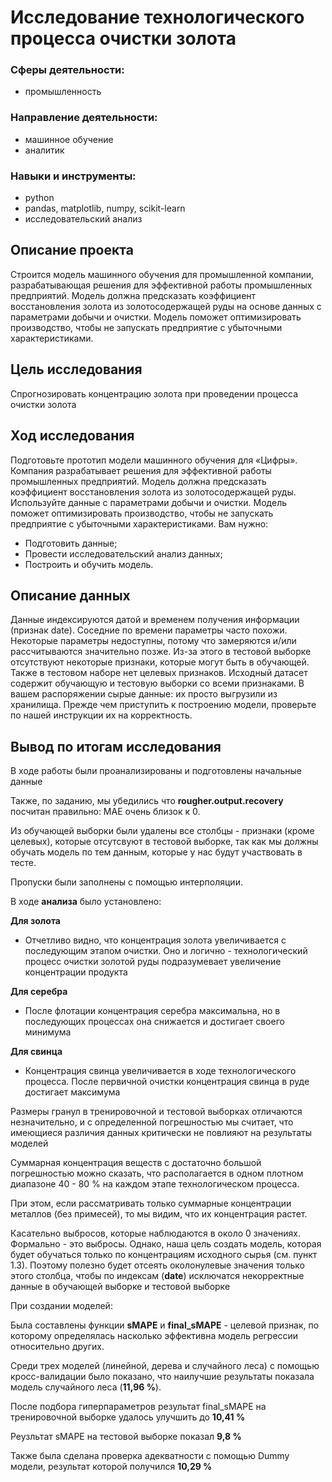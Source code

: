 # Исследование технологического процесса очистки золота

### Сферы деятельности:
- промышленность

### Направление деятельности:
- машинное обучение
- аналитик

### Навыки и инструменты:
- python
- pandas, matplotlib, numpy, scikit-learn
- исследовательский анализ

## Описание проекта

Строится модель машинного обучения для промышленной компании, разрабатывающая решения для эффективной работы промышленных предприятий. Модель должна предсказать коэффициент восстановления золота из золотосодержащей руды на основе данных с параметрами добычи и очистки. Модель поможет оптимизировать производство, чтобы не запускать предприятие с убыточными характеристиками.

## Цель исследования

Спрогнозировать концентрацию золота при проведении процесса очистки золота 

## Ход исследования

Подготовьте прототип модели машинного обучения для «Цифры». Компания разрабатывает решения для эффективной работы промышленных предприятий.
Модель должна предсказать коэффициент восстановления золота из золотосодержащей руды. Используйте данные с параметрами добычи и очистки.
Модель поможет оптимизировать производство, чтобы не запускать предприятие с убыточными характеристиками.
Вам нужно:
- Подготовить данные;
- Провести исследовательский анализ данных;
- Построить и обучить модель.

## Описание данных

Данные индексируются датой и временем получения информации (признак date). Соседние по времени параметры часто похожи.
Некоторые параметры недоступны, потому что замеряются и/или рассчитываются значительно позже. Из-за этого в тестовой выборке отсутствуют некоторые признаки, которые могут быть в обучающей. Также в тестовом наборе нет целевых признаков.
Исходный датасет содержит обучающую и тестовую выборки со всеми признаками.
В вашем распоряжении сырые данные: их просто выгрузили из хранилища. Прежде чем приступить к построению модели, проверьте по нашей инструкции их на корректность.

## Вывод по итогам исследования

В ходе работы были проанализированы и подготовлены начальные данные 

Также, по заданию, мы убедились что **rougher.output.recovery** посчитан правильно: MAE очень близок к 0.

Из обучающей выборки были удалены все столбцы - признаки (кроме целевых), которые отсутсвуют в тестовой выборке, так как мы должны обучать модель по тем данным, которые у нас будут участвовать в тесте.

Пропуски были заполнены с помощью интерполяции.

В ходе **анализа** было установлено:

**Для золота**

- Отчетливо видно, что концентрация золота увеличивается с последующим этапом очистки. Оно и логично - технологический процесс очистки золотой руды подразумевает увеличение концентрации продукта

**Для серебра** 

- После флотации концентрация серебра максимальна, но в последующих процессах она снижается и достигает своего минимума 

**Для свинца**

- Концентрация свинца увеличивается в ходе технологического процесса. После первичной очистки концентрация свинца в руде достигает максимума

Размеры гранул в тренировочной и тестовой выборках отличаются незначительно, и с определенной погрешностью мы считает, что имеющиеся различия данных критически не повлияют на результаты моделей

Суммарная концентрация веществ с достаточно большой погрешностью можно сказать, что располагается в одном плотном диапазоне 40 - 80 % на каждом этапе технологическом процесса.

При этом, если рассматривать только суммарные концентрации металлов (без примесей), то мы видим, что их концентрация растет.

Касательно выбросов, которые наблюдаются в около 0 значениях. Формально - это выбросы. Однако, наша цель создать модель, которая будет обучаться только по концентрациям исходного сырья (см. пункт 1.3). Поэтому полезно будет отсеять околонулевые значения только этого столбца, чтобы по индексам (**date**) исключатся некорректные данные в обучающей выборке и тестовой выборке

При создании моделей:

Была составлены функции **sMAPE** и **final_sMAPE** - целевой признак, по которому определялась насколько эффективна модель регрессии относительно других. 

Среди трех моделей (линейной, дерева и случайного леса) с помощью кросс-валидации было показано, что наилучшие результаты показала модель случайного леса (**11,96 %**).

После подбора гиперпараметров результат final_sMAPE на тренировочной выборке удалось улучшить до **10,41 %**

Реузльтат sMAPE на тестовой выборке показал **9,8 %** 

Также была сделана проверка адекватности с помощью Dummy модели, результат которой получился **10,29 %**